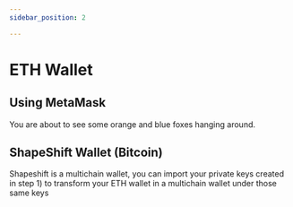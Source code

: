```yaml
---
sidebar_position: 2

---
```



# ETH Wallet 


## Using MetaMask 

You are about to see some orange and blue foxes hanging around. 


## ShapeShift Wallet (Bitcoin)

Shapeshift is a multichain wallet, you can import your private keys created in step 1) to transform your ETH wallet in a multichain wallet under those same keys
